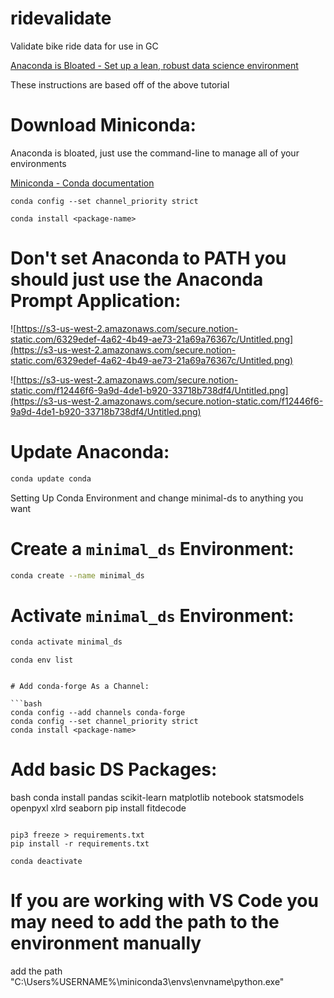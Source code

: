 # ridevalidate

Validate bike ride data for use in GC

[Anaconda is Bloated - Set up a lean, robust data science environment](https://www.dunderdata.com/blog/anaconda-is-bloated-set-up-a-lean-robust-data-science-environment-with-miniconda-and-conda-forge)

These instructions are based off of the above tutorial

# Download Miniconda:

Anaconda is bloated, just use the command-line to manage all of your environments

[Miniconda - Conda documentation](https://docs.conda.io/en/latest/miniconda.html)

```
conda config --set channel_priority strict
```

```
conda install <package-name>
```

# Don't set Anaconda to PATH you should just use the Anaconda Prompt Application:

![https://s3-us-west-2.amazonaws.com/secure.notion-static.com/6329edef-4a62-4b49-ae73-21a69a76367c/Untitled.png](https://s3-us-west-2.amazonaws.com/secure.notion-static.com/6329edef-4a62-4b49-ae73-21a69a76367c/Untitled.png)

![https://s3-us-west-2.amazonaws.com/secure.notion-static.com/f12446f6-9a9d-4de1-b920-33718b738df4/Untitled.png](https://s3-us-west-2.amazonaws.com/secure.notion-static.com/f12446f6-9a9d-4de1-b920-33718b738df4/Untitled.png)

# Update Anaconda:

```bash
conda update conda
```

Setting Up Conda Environment and change minimal-ds to anything you want

# Create a `minimal_ds` Environment:

```bash
conda create --name minimal_ds
```

# Activate `minimal_ds` Environment:

```bash
conda activate minimal_ds
```

````List environments
conda env list


# Add conda-forge As a Channel:

```bash
conda config --add channels conda-forge
conda config --set channel_priority strict
conda install <package-name>
````

# Add basic DS Packages:

bash
conda install pandas scikit-learn matplotlib notebook statsmodels openpyxl xlrd seaborn
pip install fitdecode

```

pip3 freeze > requirements.txt
pip install -r requirements.txt

conda deactivate
```

# If you are working with VS Code you may need to add the path to the environment manually

add the path "C:\Users\%USERNAME%\miniconda3\envs\envname\python.exe"

